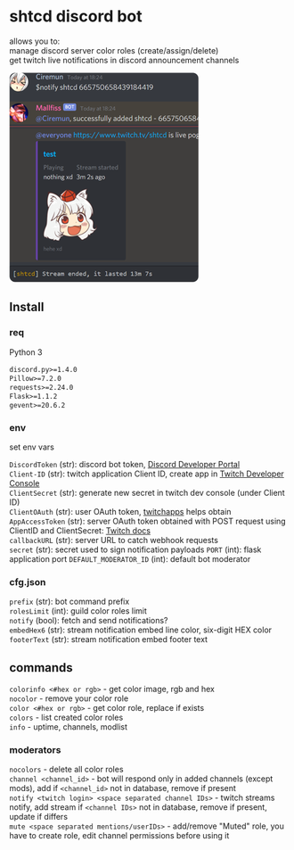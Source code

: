 # shtcd discord bot

allows you to:  
manage discord server color roles (create/assign/delete)  
get twitch live notifications in discord announcement channels  

![image](image.png)

## Install

### req

Python 3

    discord.py>=1.4.0
    Pillow>=7.2.0
    requests>=2.24.0
    Flask>=1.1.2
    gevent>=20.6.2

### env

set env vars

`DiscordToken`   (str): discord bot token, [Discord Developer Portal](https://discord.com/developers)  
`Client-ID`      (str): twitch application Client ID, create app in [Twitch Developer Console](https://dev.twitch.tv/console/apps)  
`ClientSecret`   (str): generate new secret in twitch dev console (under Client ID)  
`ClientOAuth`    (str): user OAuth token, [twitchapps](https://twitchapps.com/tokengen/) helps obtain  
`AppAccessToken` (str): server OAuth token obtained with POST request using ClientID and ClientSecret: [Twitch docs](https://dev.twitch.tv/docs/authentication/getting-tokens-oauth#oauth-client-credentials-flow)  
`callbackURL`    (str): server URL to catch webhook requests  
`secret`         (str): secret used to sign notification payloads
`PORT`           (int): flask application port
`DEFAULT_MODERATOR_ID` (int): default bot moderator

### cfg.json

`prefix`       (str): bot command prefix  
`rolesLimit`   (int): guild color roles limit  
`notify`       (bool): fetch and send notifications?  
`embedHex6`    (str): stream notification embed line color, six-digit HEX color  
`footerText`   (str): stream notification embed footer text  

## commands

`colorinfo <#hex or rgb>` - get color image, rgb and hex  
`nocolor` - remove your color role  
`color <#hex or rgb>` - get color role, replace if exists  
`colors` - list created color roles  
`info` - uptime, channels, modlist  

### moderators
`nocolors` - delete all color roles  
`channel <channel_id>` - bot will respond only in added channels (except mods), add if `<channel_id>` not in database, remove if present  
`notify <twitch login> <space separated channel IDs>` - twitch streams notify, add stream if `<channel IDs>` not in database, remove if present, update if differs  
`mute <space separated mentions/userIDs>` - add/remove "Muted" role, you have to create role, edit channel permissions before using it  
